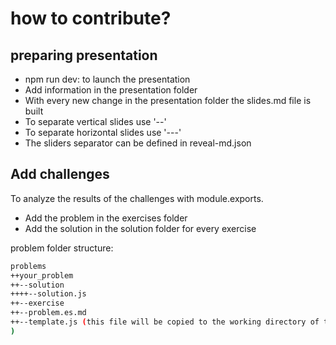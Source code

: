 # how to contribute?

## preparing presentation

*   npm run dev: to launch the presentation
*   Add information in the presentation folder
*   With every new change in the presentation folder the slides.md file is built
*   To separate vertical slides use '--'
*   To separate horizontal slides use '---'
*   The sliders separator can be defined in reveal-md.json

## Add challenges

To analyze the results of the challenges with module.exports.

*   Add the problem in the exercises folder
*   Add the solution in the solution folder for every exercise

problem folder structure:

```bash
problems
++your_problem
++--solution
++++--solution.js
++--exercise
++--problem.es.md
++--template.js (this file will be copied to the working directory of the user of the cli
)
```
